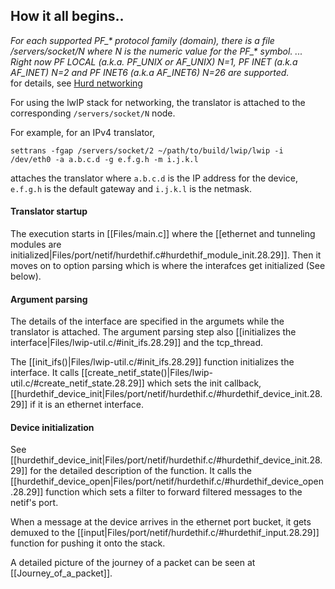 ## How it all begins.. ##

*For each supported PF_\* protocol family (domain), there is a file /servers/socket/N where N is the numeric value for the PF_\* symbol. ... Right now PF LOCAL (a.k.a. PF_UNIX or AF_UNIX) N=1, PF INET (a.k.a AF_INET) N=2 and PF INET6 (a.k.a AF_INET6) N=26 are supported.*  
for details, see [Hurd networking](https://www.gnu.org/software/hurd/hurd/networking.html)

For using the lwIP stack for networking, the translator is attached to the corresponding `/servers/socket/N` node.

For example, for an IPv4 translator,

	settrans -fgap /servers/socket/2 ~/path/to/build/lwip/lwip -i /dev/eth0 -a a.b.c.d -g e.f.g.h -m i.j.k.l

attaches the translator where `a.b.c.d` is the IP address for the device, `e.f.g.h` is the default gateway and `i.j.k.l` is the netmask.

#### Translator startup ####

The execution starts in [[Files/main.c]] where the [[ethernet and tunneling modules are initialized|Files/port/netif/hurdethif.c#hurdethif_module_init.28.29]]. Then it moves on to option parsing which is where the interafces get initialized (See below).

#### Argument parsing ####

The details of the interface are specified in the argumets while the translator is attached. The argument parsing step also [[initializes the interface|Files/lwip-util.c/#init_ifs.28.29]] and the tcp_thread.

The [[init_ifs()|Files/lwip-util.c/#init_ifs.28.29]] function initializes the interface. It calls [[create_netif_state()|Files/lwip-util.c/#create_netif_state.28.29]] which sets the init callback, [[hurdethif_device_init|Files/port/netif/hurdethif.c/#hurdethif_device_init.28.29]] if it is an ethernet interface.

#### Device initialization ####

See [[hurdethif_device_init|Files/port/netif/hurdethif.c/#hurdethif_device_init.28.29]] for the detailed description of the function. It calls the [[hurdethif_device_open|Files/port/netif/hurdethif.c/#hurdethif_device_open.28.29]] function which sets a filter to forward filtered messages to the netif's port.

When a message at the device arrives in the ethernet port bucket, it gets demuxed to the [[input|Files/port/netif/hurdethif.c/#hurdethif_input.28.29]] function for pushing it onto the stack. 

A detailed picture of the journey of a packet can be seen at [[Journey_of_a_packet]].
